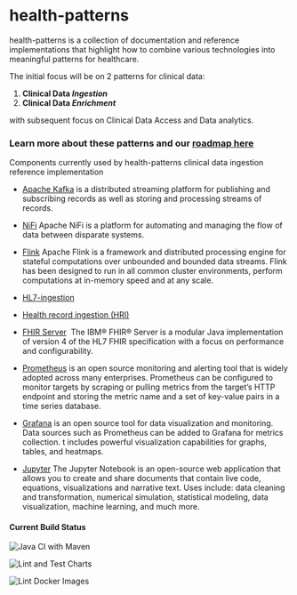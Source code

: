 # health-patterns
health-patterns is a collection of documentation and reference implementations that highlight how to combine various technologies into meaningful patterns for healthcare.

The initial focus will be on 2 patterns for clinical data:
1) **Clinical Data _Ingestion_**
2) **Clinical Data _Enrichment_**

with subsequent focus on Clinical Data Access and Data analytics.  

### Learn more about these patterns and our [roadmap here](docs/roadmap.md)

Components currently used by health-patterns clinical data ingestion reference implementation


- [Apache Kafka](https://kafka.apache.org/) is a distributed streaming platform for publishing and subscribing records as well as storing and processing streams of records.  


- [NiFi](https://nifi.apache.org/) Apache NiFi is a platform for automating and managing the flow of data between disparate systems. 


- [Flink](https://flink.apache.org/) Apache Flink is a framework and distributed processing engine for stateful computations over unbounded and bounded data streams. Flink has been designed to run in all common cluster environments, perform computations at in-memory speed and at any scale.


- [HL7-ingestion](https://github.com/Alvearie/HL7-ingestion)


- [Health record ingestion (HRI)](https://github.com/Alvearie/HRI)


- [FHIR Server](https://github.com/IBM/FHIR)  The IBM® FHIR® Server is a modular Java implementation of version 4 of the HL7 FHIR specification with a focus on performance and configurability.


- [Prometheus](https://prometheus.io/) is an open source monitoring and alerting tool that is widely adopted across many enterprises. Prometheus can be configured to monitor targets by scraping or pulling metrics from the target’s HTTP endpoint and storing the metric name and a set of key-value pairs in a time series database.


- [Grafana](https://grafana.com/) is an open source tool for data visualization and monitoring. Data sources such as Prometheus can be added to Grafana for metrics collection. t includes powerful visualization capabilities for graphs, tables, and heatmaps. 


- [Jupyter](https://jupyter.org/) The Jupyter Notebook is an open-source web application that allows you to create and share documents that contain live code, equations, visualizations and narrative text. Uses include: data cleaning and transformation, numerical simulation, statistical modeling, data visualization, machine learning, and much more.


#### Current Build Status

![Java CI with Maven](https://github.com/Alvearie/health-patterns/workflows/Java%20CI%20with%20Maven/badge.svg)

![Lint and Test Charts](https://github.com/Alvearie/health-patterns/workflows/Lint%20and%20Test%20Charts/badge.svg)

![Lint Docker Images](https://github.com/Alvearie/health-patterns/workflows/Lint%20Docker/badge.svg)